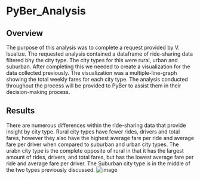 # PyBer_Analysis
## Overview
The purpose of this analysis was to complete a request provided by V. Isualize. The requested analysis contained a dataframe of ride-sharing data filtered bhy the city type. The city types for this were rural, urban and suburban. After completing this we needed to create a visualization for the data collected previously. The visualization was a multiple-line-graph showing the total weekly fares for each city type. The analysis conducted throughout the process will be provided to  PyBer to assist them in their decision-making process. 
## Results
There are numerous differences within the ride-sharing data that provide insight by city type. Rural city types have fewer rides, drivers and total fares, however they also have the highest average fare per ride and average fare per driver when compared to suburban and urban city types. The urabn city type is the complete opposite of rural in that it has the largest amount of rides, drivers, and total fares, but has the lowest average fare per ride and average fare per driver. The Suburban city type is in the middle of the two types previously discussed. 
![image](https://user-images.githubusercontent.com/87450415/133018951-01c8d690-042d-447d-8baf-d8ec81f44c16.png)
